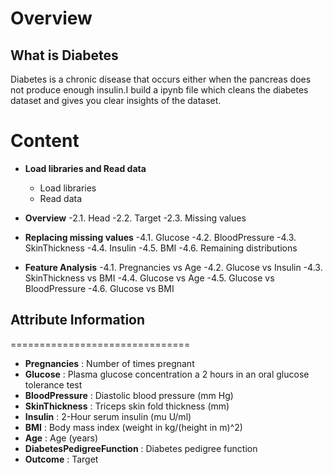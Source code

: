 Overview
========
## What is Diabetes

Diabetes is a chronic disease that occurs either when the pancreas does not produce enough insulin.I build a ipynb file which cleans the diabetes dataset and gives
you clear insights of the dataset.

Content
================

- **Load libraries and Read data**
  - Load libraries
  - Read data

- **Overview**
  -2.1. Head
  -2.2. Target
  -2.3. Missing values

- **Replacing missing values**
  -4.1. Glucose
  -4.2. BloodPressure
  -4.3. SkinThickness
  -4.4. Insulin
  -4.5. BMI
  -4.6. Remaining distributions

+ **Feature Analysis**
  -4.1. Pregnancies vs Age
  -4.2. Glucose vs Insulin
  -4.3. SkinThickness vs BMI
  -4.4. Glucose vs Age
  -4.5. Glucose vs BloodPressure
  -4.6. Glucose vs BMI

## Attribute Information
===============================

+ **Pregnancies** : Number of times pregnant
+ **Glucose** : Plasma glucose concentration a 2 hours in an oral glucose tolerance test
+ **BloodPressure** : Diastolic blood pressure (mm Hg)
+ **SkinThickness** : Triceps skin fold thickness (mm)
+ **Insulin** : 2-Hour serum insulin (mu U/ml)
+ **BMI** : Body mass index (weight in kg/(height in m)^2)
+ **Age** : Age (years)
+ **DiabetesPedigreeFunction** : Diabetes pedigree function
+ **Outcome** : Target
